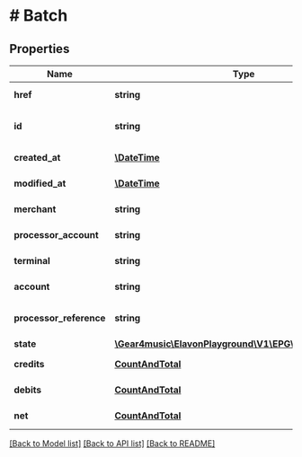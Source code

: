 # # Batch

## Properties

Name | Type | Description | Notes
------------ | ------------- | ------------- | -------------
**href** | **string** | Batch [Resource URL](#section/Overview/Values) (self link) | [optional] [readonly]
**id** | **string** | Batch [Resource ID](#section/Overview/Values) assigned by server. | [optional] [readonly]
**created_at** | [**\DateTime**](\DateTime.md) | Creation timestamp | [optional] [readonly]
**modified_at** | [**\DateTime**](\DateTime.md) | Modification timestamp | [optional] [readonly]
**merchant** | **string** | Merchant [Resource URL](#section/Overview/Values) | [optional] [readonly]
**processor_account** | **string** | ProcessorAccount [Resource URL](#section/Overview/Values) | [optional] [readonly]
**terminal** | **string** | Terminal [Resource URL](#section/Overview/Values) | [optional] [readonly]
**account** | **string** | Account [Resource URL](#section/Overview/Values) | [optional] [readonly]
**processor_reference** | **string** | Reference assigned by the processor | [optional] [readonly]
**state** | [**\Gear4music\ElavonPlayground\V1\EPG\Model\BatchState**](BatchState.md) |  | [optional]
**credits** | [**CountAndTotal**](CountAndTotal.md) | Credits | [optional] [readonly]
**debits** | [**CountAndTotal**](CountAndTotal.md) | Debits | [optional] [readonly]
**net** | [**CountAndTotal**](CountAndTotal.md) | Net, credits minus debits | [optional] [readonly]

[[Back to Model list]](../../README.md#models) [[Back to API list]](../../README.md#endpoints) [[Back to README]](../../README.md)
